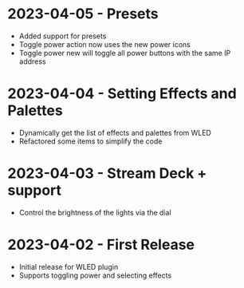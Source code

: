# 2023-04-05 - Presets
  - Added support for presets
  - Toggle power action now uses the new power icons
  - Toggle power new will toggle all power buttons with the same IP address

# 2023-04-04 - Setting Effects and Palettes
  - Dynamically get the list of effects and palettes from WLED
  - Refactored some items to simplify the code

# 2023-04-03 - Stream Deck + support
  - Control the brightness of the lights via the dial

# 2023-04-02 - First Release
  - Initial release for WLED plugin
  - Supports toggling power and selecting effects
